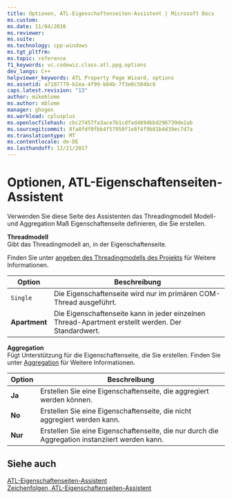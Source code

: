 ```yaml
---
title: Optionen, ATL-Eigenschaftenseiten-Assistent | Microsoft Docs
ms.custom: 
ms.date: 11/04/2016
ms.reviewer: 
ms.suite: 
ms.technology: cpp-windows
ms.tgt_pltfrm: 
ms.topic: reference
f1_keywords: vc.codewiz.class.atl.ppg.options
dev_langs: C++
helpviewer_keywords: ATL Property Page Wizard, options
ms.assetid: a7107779-b2ea-4f99-b84b-7f3e0c504bc8
caps.latest.revision: "13"
author: mikeblome
ms.author: mblome
manager: ghogen
ms.workload: cplusplus
ms.openlocfilehash: cbc27457fa3ace7b1cdfad4894bbd296739de2ab
ms.sourcegitcommit: 8fa8fdf0fbb4f57950f1e8f4f9b81b4d39ec7d7a
ms.translationtype: MT
ms.contentlocale: de-DE
ms.lasthandoff: 12/21/2017
---
```

# <a name="options-atl-property-page-wizard"></a>Optionen, ATL-Eigenschaftenseiten-Assistent
Verwenden Sie diese Seite des Assistenten das Threadingmodell Modell- und Aggregation Maß Eigenschaftenseite definieren, die Sie erstellen.  
  
 **Threadmodell**  
 Gibt das Threadingmodell an, in der Eigenschaftenseite.  
  
 Finden Sie unter [angeben des Threadingmodells des Projekts](../../atl/specifying-the-threading-model-for-a-project-atl.md) für Weitere Informationen.  
  
|Option|Beschreibung|  
|------------|-----------------|  
|`Single`|Die Eigenschaftenseite wird nur im primären COM-Thread ausgeführt.|  
|**Apartment**|Die Eigenschaftenseite kann in jeder einzelnen Thread-Apartment erstellt werden. Der Standardwert.|  
  
 **Aggregation**  
 Fügt Unterstützung für die Eigenschaftenseite, die Sie erstellen. Finden Sie unter [Aggregation](../../atl/aggregation.md) für Weitere Informationen.  
  
|Option|Beschreibung|  
|------------|-----------------|  
|**Ja**|Erstellen Sie eine Eigenschaftenseite, die aggregiert werden können.|  
|**No**|Erstellen Sie eine Eigenschaftenseite, die nicht aggregiert werden kann.|  
|**Nur**|Erstellen Sie eine Eigenschaftenseite, die nur durch die Aggregation instanziiert werden kann.|  
  
## <a name="see-also"></a>Siehe auch  
 [ATL-Eigenschaftenseiten-Assistent](../../atl/reference/atl-property-page-wizard.md)   
 [Zeichenfolgen, ATL-Eigenschaftenseiten-Assistent](../../atl/reference/strings-atl-property-page-wizard.md)

